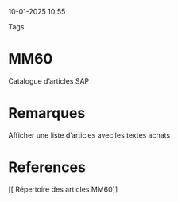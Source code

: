 10-01-2025 10:55

Tags 

# MM60

Catalogue d’articles SAP
# Remarques

Afficher une liste d’articles avec les textes achats
# References
[[ Répertoire des articles MM60]]